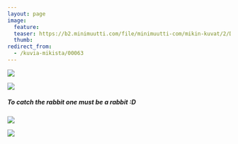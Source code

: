 ```yaml
---
layout: page
image:
  feature:
  teaser: https://b2.minimuutti.com/file/minimuutti-com/mikin-kuvat/2/DS27932_-245px.jpg
  thumb:
redirect_from:
  - /kuvia-mikista/00063
---
```


![](https://b2.minimuutti.com/file/minimuutti-com/mikin-kuvat/2/DS27907-800px.jpg)

![](https://b2.minimuutti.com/file/minimuutti-com/mikin-kuvat/2/DS27909-800px.jpg)

##### To catch the rabbit one must be a rabbit :D

![](https://b2.minimuutti.com/file/minimuutti-com/mikin-kuvat/2/DS27932-800px.jpg)

![](https://b2.minimuutti.com/file/minimuutti-com/mikin-kuvat/2/DS27932_1-800px.jpg)
